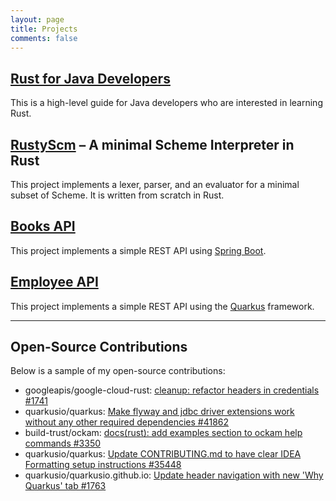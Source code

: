 ```yaml
---
layout: page
title: Projects
comments: false
---
```



## [Rust for Java Developers](https://chrischiedo.github.io/rust-for-java-devs/)

This is a high-level guide for Java developers who are interested in learning Rust.

## [RustyScm](https://github.com/chrischiedo/rustyscm) – A minimal Scheme Interpreter in Rust

This project implements a lexer, parser, and an evaluator for a minimal subset of Scheme. It is written from scratch in Rust.

## [Books API](https://github.com/chrischiedo/books-rest-api-spring-boot)

This project implements a simple REST API using [Spring Boot](https://spring.io/projects/spring-boot).

## [Employee API](https://github.com/chrischiedo/quarkus-employee-rest-api)

This project implements a simple REST API using the [Quarkus](https://quarkus.io/) framework.

---

## Open-Source Contributions

Below is a sample of my open-source contributions:

- googleapis/google-cloud-rust: [cleanup: refactor headers in credentials #1741](https://github.com/googleapis/google-cloud-rust/pull/1741)
- quarkusio/quarkus: [Make flyway and jdbc driver extensions work without any other required dependencies #41862](https://github.com/quarkusio/quarkus/pull/41862)
- build-trust/ockam: [docs(rust): add examples section to ockam help commands #3350](https://github.com/build-trust/ockam/pull/3350)
- quarkusio/quarkus: [Update CONTRIBUTING.md to have clear IDEA Formatting setup instructions #35448](https://github.com/quarkusio/quarkus/pull/35448)
- quarkusio/quarkusio.github.io: [Update header navigation with new 'Why Quarkus' tab #1763](https://github.com/quarkusio/quarkusio.github.io/pull/1763)

